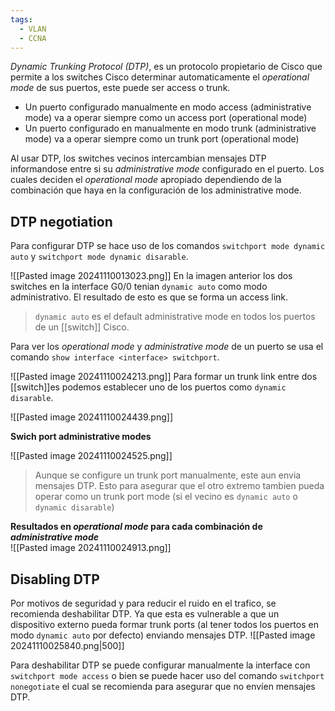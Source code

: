 ```yaml
---
tags:
  - VLAN
  - CCNA
---
```

_Dynamic Trunking Protocol (DTP)_, es un protocolo propietario de Cisco que permite a los switches Cisco determinar automaticamente el _operational mode_ de sus puertos, este puede ser access o trunk.
- Un puerto configurado manualmente en modo access (administrative mode) va a operar siempre como un access port (operational mode)
- Un puerto configurado en manualmente en modo trunk (administrative mode) va a operar siempre como un trunk port (operational mode)

Al usar DTP, los switches vecinos intercambian mensajes DTP informandose entre si su _administrative mode_ configurado en el puerto. Los cuales deciden el _operational mode_ apropiado dependiendo de la combinación que haya en la configuración de los administrative mode.

## DTP negotiation
Para configurar DTP se hace uso de los comandos `switchport mode dynamic auto` y `switchport mode dynamic disarable`.

![[Pasted image 20241110013023.png]]
En la imagen anterior los dos switches en la interface G0/0 tenian `dynamic auto` como modo administrativo. El resultado de esto es que se forma un access link. 

> `dynamic auto` es el default administrative mode en todos los puertos de un [[switch]] Cisco. 

Para ver los _operational mode_ y _administrative mode_ de un puerto se usa el comando `show interface <interface> switchport`. 

![[Pasted image 20241110024213.png]]
Para formar un trunk link entre dos [[switch]]es podemos establecer uno de los puertos como `dynamic disarable`. 

![[Pasted image 20241110024439.png]]

**Swich port administrative modes**

![[Pasted image 20241110024525.png]]

> Aunque se configure un trunk port manualmente, este aun envia mensajes DTP. Esto para asegurar que el otro extremo tambien pueda operar como un trunk port mode (si el vecino es `dynamic auto` o `dynamic disarable`)

**Resultados en _operational mode_ para cada combinación de _administrative mode_**  
![[Pasted image 20241110024913.png]]

## Disabling DTP 
Por motivos de seguridad y para reducir el ruido en el trafico, se recomienda deshabilitar DTP. Ya que esta es vulnerable a que un dispositivo externo pueda formar trunk ports (al tener todos los puertos en modo `dynamic auto` por defecto) enviando mensajes DTP. 
![[Pasted image 20241110025840.png|500]]

Para deshabilitar DTP se puede configurar manualmente la interface con `switchport mode access` o bien se puede hacer uso del comando `switchport nonegotiate` el cual se recomienda para asegurar que no envíen mensajes DTP. 